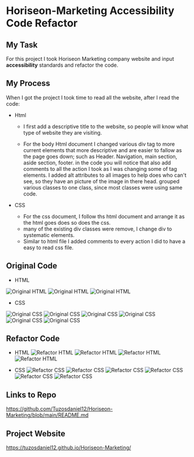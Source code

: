 # Horiseon-Marketing Accessibility Code Refactor

## My Task
For this project I took Horiseon Marketing company website  and input **accessibility** standards and refactor the code.

## My Process
When I got the project I took time to read all the website, after I read the code: 

* Html
    * I first add a descriptive title to the website, so  people will know what type of website they are visiting.

    * For the  body Html document I changed various div tag to more current elements that more descriptive and are easier to fallow as the page goes down; such as Header. Navigation, main section, aside section, footer. in the code you will notice that also add comments to all the action I took as I was changing some of tag elements. I added alt attributes to all images to help does who can't see, so they have an picture of the image in there head. grouped various classes to one class, since most classes were using same code.

* CSS
    * For the css document, I follow ths html document and arrange it as the html goes does so does the css. 
    * many of the existing div classes were remove, I change div to systematic elements. 
    * Similar to html file I added comments to every action I did to have a easy to read css file.

## Original Code

* HTML

![Original HTML](https://github.com/Tuzosdaniel12/Horiseon-Marketing/blob/main/assets/images/original/Original-html-01.jpg?raw=true)
![Original HTML](https://github.com/Tuzosdaniel12/Horiseon-Marketing/blob/main/assets/images/original/Original-html-02.jpg?raw=true)
![Original HTML](https://github.com/Tuzosdaniel12/Horiseon-Marketing/blob/main/assets/images/original/Original-html-03.jpg?raw=true)


* CSS

![Original CSS](https://github.com/Tuzosdaniel12/Horiseon-Marketing/blob/main/assets/images/original/original-css-01.jpg?raw=true)
![Original CSS](https://github.com/Tuzosdaniel12/Horiseon-Marketing/blob/main/assets/images/original/Original-css-02.jpg?raw=true)
![Original CSS](https://github.com/Tuzosdaniel12/Horiseon-Marketing/blob/main/assets/images/original/original-css-03.jpg?raw=true)
![Original CSS](https://github.com/Tuzosdaniel12/Horiseon-Marketing/blob/main/assets/images/original/Original-css-04.jpg?raw=true)
![Original CSS](https://github.com/Tuzosdaniel12/Horiseon-Marketing/blob/main/assets/images/original/Original-css-05.jpg?raw=true)
![Original CSS](https://github.com/Tuzosdaniel12/Horiseon-Marketing/blob/main/assets/images/original/Original-css-06.jpg?raw=true)

## Refactor Code

* HTML
![Refactor HTML](https://github.com/Tuzosdaniel12/Horiseon-Marketing/blob/main/assets/images/Refactor/Refactor-Html-01.jpg?raw=true)
![Refactor HTML](https://github.com/Tuzosdaniel12/Horiseon-Marketing/blob/main/assets/images/Refactor/Refactor-Html-02.jpg?raw=true)
![Refactor HTML](https://github.com/Tuzosdaniel12/Horiseon-Marketing/blob/main/assets/images/Refactor/Refactor-Html-03.jpg?raw=true)
![Refactor HTML](https://github.com/Tuzosdaniel12/Horiseon-Marketing/blob/main/assets/images/Refactor/Refactor-Html-04.jpg?raw=true)

* CSS
![Refactor CSS](https://github.com/Tuzosdaniel12/Horiseon-Marketing/blob/main/assets/images/Refactor/Refactor-css-01.jpg?raw=true)
![Refactor CSS](https://github.com/Tuzosdaniel12/Horiseon-Marketing/blob/main/assets/images/Refactor/Refactor-css-02.jpg?raw=true)
![Refactor CSS](https://github.com/Tuzosdaniel12/Horiseon-Marketing/blob/main/assets/images/Refactor/Refactor-css-03.jpg?raw=true)
![Refactor CSS](https://github.com/Tuzosdaniel12/Horiseon-Marketing/blob/main/assets/images/Refactor/Refactor-css-04.jpg?raw=true)
![Refactor CSS](https://github.com/Tuzosdaniel12/Horiseon-Marketing/blob/main/assets/images/Refactor/Refactor-css-05.jpg?raw=true)
![Refactor CSS](https://github.com/Tuzosdaniel12/Horiseon-Marketing/blob/main/assets/images/Refactor/Refactor-css-06.jpg?raw=true)

## Links to Repo 
https://github.com/Tuzosdaniel12/Horiseon-Marketing/blob/main/README.md

## Project Website
https://tuzosdaniel12.github.io/Horiseon-Marketing/


